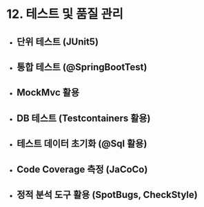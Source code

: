 # 12. 테스트 및 품질 관리

- ## 단위 테스트 (JUnit5)

- ## 통합 테스트 (@SpringBootTest)

- ## MockMvc 활용

- ## DB 테스트 (Testcontainers 활용)

- ## 테스트 데이터 초기화 (@Sql 활용)

- ## Code Coverage 측정 (JaCoCo)

- ## 정적 분석 도구 활용 (SpotBugs, CheckStyle)

